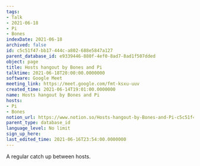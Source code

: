 ```yaml
---
tags:
- Talk
- 2021-06-18
- Pi
- Bones
indexDate: 2021-06-18
archived: false
id: c5c51f47-bb17-444c-a802-688e5847a127
parent_database_id: e9339446-880f-4ef0-8ad7-8ad1f507dded
object: page
title: Hosts hangout by Bones and Pi
talktime: 2021-06-18T20:00:00.0000000
software: Google Meet
meeting_link: https://meet.google.com/fmt-ksxu-uuv
created_time: 2021-06-14T19:01:00.0000000
name: Hosts hangout by Bones and Pi
hosts:
- Pi
- Bones
notion_url: https://www.notion.so/Hosts-hangout-by-Bones-and-Pi-c5c51f47bb17444ca802688e5847a127
parent_type: database_id
language_level: No limit
sign_up_here: 
last_edited_time: 2021-06-16T23:54:00.0000000
---
```


A regular catch up between hosts.


